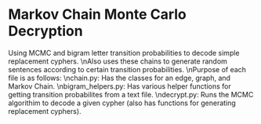 # Markov Chain Monte Carlo Decryption

Using MCMC and bigram letter transition probabilities to decode simple replacement cyphers.
\nAlso uses these chains to generate random sentences according to certain transition probabilities.
\nPurpose of each file is as follows:
	\nchain.py: Has the classes for an edge, graph, and Markov Chain.
	\nbigram_helpers.py: Has various helper functions for getting transition probabilites from a text file.
	\ndecrypt.py: Runs the MCMC algorithim to decode a given cypher (also has functions for generating replacement cyphers).
